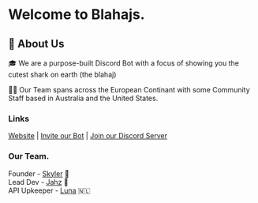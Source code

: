 # Welcome to Blahajs.

## 🦈 About Us

🎓 We are a purpose-built Discord Bot with a focus of showing you the cutest shark on earth (the blahaj)

👨‍💻 Our Team spans across the European Continant with some Community Staff based in Australia and the United States.



### Links

[Website](https://blahajs.xyz) | [Invite our Bot](https://blahajs.xyz/bot) | [Join our Discord Server](https://discord.gg/y6anCC35UG)


### Our Team.

Founder - [Skyler](https://github.com/skyldev) :wales: <br />
Lead Dev - [Jahz](https://github.com/JazzzyDEV) :england: <br />
API Upkeeper - [Luna](https://shi.gg/) :netherlands:
